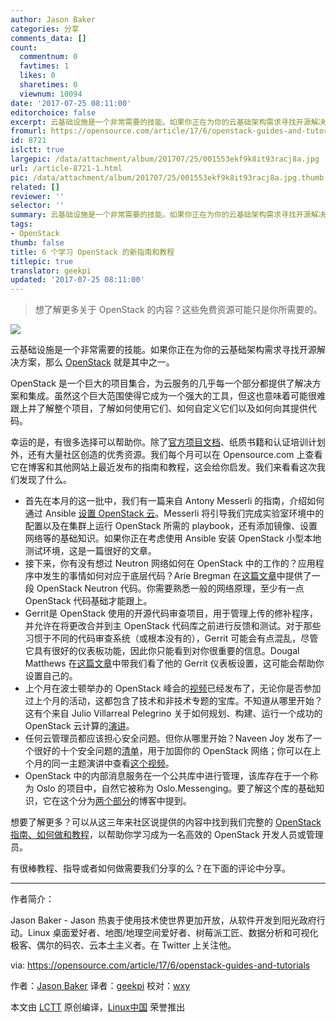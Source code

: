 ```yaml
---
author: Jason Baker
categories: 分享
comments_data: []
count:
  commentnum: 0
  favtimes: 1
  likes: 0
  sharetimes: 0
  viewnum: 10094
date: '2017-07-25 08:11:00'
editorchoice: false
excerpt: 云基础设施是一个非常需要的技能。如果你正在为你的云基础架构需求寻找开源解决方案，那么 OpenStack 就是其中之一。
fromurl: https://opensource.com/article/17/6/openstack-guides-and-tutorials
id: 8721
islctt: true
largepic: /data/attachment/album/201707/25/001553ekf9k8it93racj8a.jpg
url: /article-8721-1.html
pic: /data/attachment/album/201707/25/001553ekf9k8it93racj8a.jpg.thumb.jpg
related: []
reviewer: ''
selector: ''
summary: 云基础设施是一个非常需要的技能。如果你正在为你的云基础架构需求寻找开源解决方案，那么 OpenStack 就是其中之一。
tags:
- OpenStack
thumb: false
title: 6 个学习 OpenStack 的新指南和教程
titlepic: true
translator: geekpi
updated: '2017-07-25 08:11:00'
---
```



> 
> 想了解更多关于 OpenStack 的内容？这些免费资源可能只是你所需要的。
> 
> 
> 


![](/data/attachment/album/201707/25/001553ekf9k8it93racj8a.jpg)


云基础设施是一个非常需要的技能。如果你正在为你的云基础架构需求寻找开源解决方案，那么 [OpenStack](https://opensource.com/resources/what-is-openstack) 就是其中之一。


OpenStack 是一个巨大的项目集合，为云服务的几乎每一个部分都提供了解决方案和集成。虽然这个巨大范围使得它成为一个强大的工具，但这也意味着可能很难跟上并了解整个项目，了解如何使用它们、如何自定义它们以及如何向其提供代码。


幸运的是，有很多选择可以帮助你。除了[官方项目文档](http://docs.openstack.org/)、纸质书籍和认证培训计划外，还有大量社区创造的优秀资源。我们每个月可以在 Opensource.com 上查看它在博客和其他网站上最近发布的指南和教程，这会给你启发。我们来看看这次我们发现了什么。


* 首先在本月的这一批中，我们有一篇来自 Antony Messerli 的指南，介绍如何通过 Ansible [设置 OpenStack 云](https://www.reversengineered.com/2016/05/09/setting-up-an-openstack-cloud-using-ansible/)。Messerli 将引导我们完成实验室环境中的配置以及在集群上运行 OpenStack 所需的 playbook，还有添加镜像、设置网络等的基础知识。如果你正在考虑使用 Ansible 安装 OpenStack 小型本地测试环境，这是一篇很好的文章。
* 接下来，你有没有想过 Neutron 网络如何在 OpenStack 中的工作的？应用程序中发生的事情如何对应于底层代码？Arie Bregman 在[这篇文章](http://abregman.com/2017/05/29/openstack-neutron-service-code-deep-dive/)中提供了一段 OpenStack Neutron 代码。你需要熟悉一般的网络原理，至少有一点 OpenStack 代码基础才能跟上。
* Gerrit是 OpenStack 使用的开源代码审查项目，用于管理上传的修补程序，并允许在将更改合并到主 OpenStack 代码库之前进行反馈和测试。对于那些习惯于不同的代码审查系统（或根本没有的），Gerrit 可能会有点混乱，尽管它具有很好的仪表板功能，因此你只能看到对你很重要的信息。Dougal Matthews 在[这篇文章](http://www.dougalmatthews.com/2017/May/19/how-i-gerrit/)中带我们看了他的 Gerrit 仪表板设置，这可能会帮助你设置自己的。
* 上个月在波士顿举办的 OpenStack 峰会的[视频](https://www.openstack.org/videos/)已经发布了，无论你是否参加过上个月的活动，这都包含了技术和非技术专题的宝库。不知道从哪里开始？这有个来自 Julio Villarreal Pelegrino 关于如何规划、构建、运行一个成功的 OpenStack 云计算的[演讲](http://www.juliosblog.com/dont-fail-at-scale-how-to-plan-for-build-and-operate-a-successful-openstack-cloud-video-openstack-summit2017/)。
* 任何云管理员都应该担心安全问题。但你从哪里开始？Naveen Joy 发布了一个很好的十个安全问题的[清单](https://blogs.cisco.com/cloud/securing-openstack-networking)，用于加固你的 OpenStack 网络；你可以在上个月的同一主题演讲中查看[这个视频](https://www.openstack.org/videos/boston-2017/securing-openstack-networking)。
* OpenStack 中的内部消息服务在一个公共库中进行管理，该库存在于一个称为 Oslo 的项目中，自然它被称为 Oslo.Messenging。要了解这个库的基础知识，它在这个分为[两个](https://pigdogweb.wordpress.com/2017/05/22/intro-to-oslo-messaging/)[部分](https://pigdogweb.wordpress.com/2017/06/02/oslo-messaging-the-cloud-is-calling/)的博客中提到。


想要了解更多？可以从这三年来社区说提供的内容中找到我们完整的 [OpenStack 指南、如何做和教程](https://opensource.com/resources/openstack-tutorials)，以帮助你学习成为一名高效的 OpenStack 开发人员或管理员。


有很棒教程、指导或者如何做需要我们分享的么？在下面的评论中分享。




---


作者简介：


Jason Baker - Jason 热衷于使用技术使世界更加开放，从软件开发到阳光政府行动。Linux 桌面爱好者、地图/地理空间爱好者、树莓派工匠、数据分析和可视化极客、偶尔的码农、云本土主义者。在 Twitter 上关注他。


via: <https://opensource.com/article/17/6/openstack-guides-and-tutorials>


作者：[Jason Baker](https://opensource.com/users/jason-baker) 译者：[geekpi](https://github.com/geekpi) 校对：[wxy](https://github.com/wxy)


本文由 [LCTT](https://github.com/LCTT/TranslateProject) 原创编译，[Linux中国](https://linux.cn/) 荣誉推出